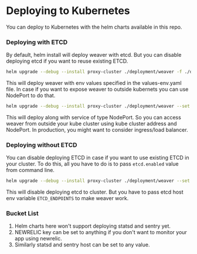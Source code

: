 # Deploying to Kubernetes

You can deploy to Kubernetes with the helm charts available in this repo.

### Deploying with ETCD

By default, helm install will deploy weaver with etcd. But you can disable deploying etcd if you want to reuse existing ETCD.

```sh
helm upgrade --debug --install proxy-cluster ./deployment/weaver -f ./deployment/weaver/values-env.yaml
```

This will deploy weaver with env values specified in the values-env.yaml file. In case if you want to expose weaver to outside kubernets you can use NodePort to do that. 

```sh
helm upgrade --debug --install proxy-cluster ./deployment/weaver --set service.type=NodePort -f ./deployment/weaver/values-env.yaml
```

This will deploy along with service of type NodePort. So you can access weaver from outside your kube cluster using kube cluster address and NodePort. In production, you might want to consider ingress/load balancer.


### Deploying without ETCD

You can disable deploying ETCD in case if you want to use existing ETCD in your cluster. To do this, all you have to do is to pass `etcd.enabled` value from command line. 

```sh
helm upgrade --debug --install proxy-cluster ./deployment/weaver --set etcd.enabled=false -f ./deployment/weaver/values-env.yaml
```

This will disable deploying etcd to cluster. But you have to pass etcd host env variable `ETCD_ENDPOINTS` to make weaver work.


### Bucket List

1. Helm charts here won't support deploying statsd and sentry yet.
2. NEWRELIC key can be set to anything if you don't want to monitor your app using newrelic.
3. Similarly statsd and sentry host can be set to any value.


